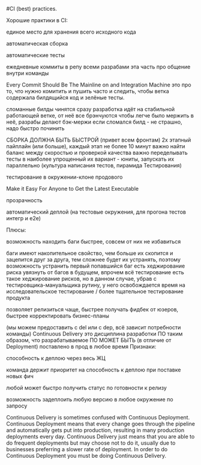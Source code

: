 #CI (best) practices.

Хорошие практики в CI:

единое место для хранения всего исходного кода

автоматическая сборка

автоматические тесты

ежедневные коммиты в репу всеми разрабами
эта часть про общение внутри команды

Every Commit Should Be The Mainline on and Integration Machine
это про то, что нужно комитить и пушить часто и следить, чтобы ветка содержала билдящийся код и зелёные тесты.

сломанные билды чинятся сразу
разработка идёт на стабильной работающей ветке, от неё все брэнчуются
чтобы легче было мержить в неё, разрабы делают бэк-мержи
если сломался билд - не страшно, надо быстро починить

СБОРКА ДОЛЖНА БЫТЬ БЫСТРОЙ (привет всем фронтам)
2х этапный пайплайн (или больше), каждый этап не более 10 минут
важно найти баланс между скоростью и проверкой качества
важно переделывать тесты в наиболее упрощенный их вариант - юниты, запускать их параллельно (культура написания тестов, пирамида Тестирования)

тестирование в окружении-клоне продового

Make it Easy For Anyone to Get the Latest Executable

прозрачность

автоматический деплой (на тестовые окружения, для прогона тестов интегр и е2е)

Плюсы:

возможность находить баги быстрее, совсем от них не избавиться

баги имеют накопительное свойство, чем больше их скопится и зацепится друг за друга, тем сложнее будет их устранять,
поэтому возможность устранить первый попавшийся баг есть хеджирование риска увязнуть от багов в будущем, впрочем всё тестирование есть такое хеджирование рисков,
но в данном случае, убрав с тестировщика-мануальщика рутину, у него освобождается время на исследовательское тестирование / более тщательное тестирование продукта

позволяет релизиться чаще, быстрее получать фидбек от юзеров, быстрее корректировать бизнес-планы

(мы можем предоставить c del или c dep, всё зависит потребности команды)
Continuous Delivery это дисциплина разработки ПО таким образом, что разрабатываемое ПО МОЖЕТ БЫТЬ (в отличие от Deployment) поставлено в прод в любое время
Признаки:

способность к деплою через весь ЖЦ

команда держит приоритет на способность к деплою при поставке новых фич

любой может быстро получить статус по готовности к релизу

возможность задеплоить любую версию в любое окружение по запросу

Continuous Delivery is sometimes confused with Continuous Deployment. Continuous Deployment means that every change goes through the pipeline and automatically gets put into production, resulting in many production deployments every day. Continuous Delivery just means that you are able to do frequent deployments but may choose not to do it, usually due to businesses preferring a slower rate of deployment. In order to do Continuous Deployment you must be doing Continuous Delivery.

